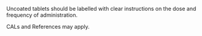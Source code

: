 Uncoated tablets should be labelled with clear instructions on the dose and frequency of administration.

CALs and References may apply. 

